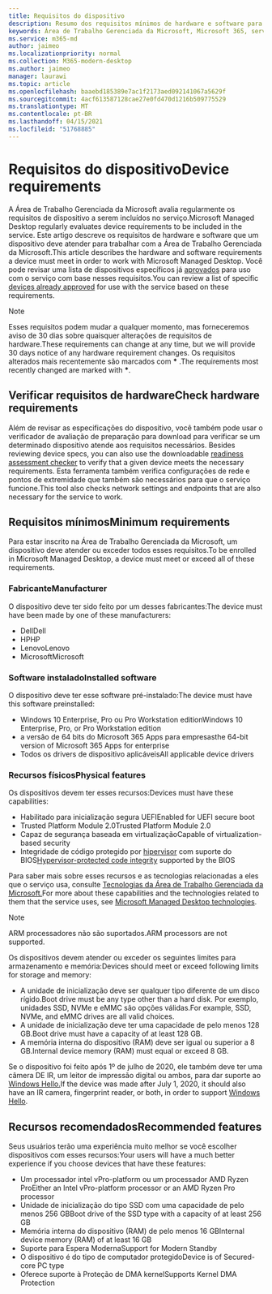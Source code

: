 ```yaml
---
title: Requisitos do dispositivo
description: Resumo dos requisitos mínimos de hardware e software para dispositivos trabalharem com a Área de Trabalho Gerenciada da Microsoft
keywords: Área de Trabalho Gerenciada da Microsoft, Microsoft 365, serviço, documentação
ms.service: m365-md
author: jaimeo
ms.localizationpriority: normal
ms.collection: M365-modern-desktop
ms.author: jaimeo
manager: laurawi
ms.topic: article
ms.openlocfilehash: baaebd185389e7ac1f2173aed092141067a5629f
ms.sourcegitcommit: 4acf613587128cae27e0fd470d1216b509775529
ms.translationtype: MT
ms.contentlocale: pt-BR
ms.lasthandoff: 04/15/2021
ms.locfileid: "51768885"
---
```

# <a name="device-requirements"></a><span data-ttu-id="4d581-104">Requisitos do dispositivo</span><span class="sxs-lookup"><span data-stu-id="4d581-104">Device requirements</span></span>

<span data-ttu-id="4d581-105">A Área de Trabalho Gerenciada da Microsoft avalia regularmente os requisitos de dispositivo a serem incluídos no serviço.</span><span class="sxs-lookup"><span data-stu-id="4d581-105">Microsoft Managed Desktop regularly evaluates device requirements to be included in the service.</span></span> <span data-ttu-id="4d581-106">Este artigo descreve os requisitos de hardware e software que um dispositivo deve atender para trabalhar com a Área de Trabalho Gerenciada da Microsoft.</span><span class="sxs-lookup"><span data-stu-id="4d581-106">This article describes the hardware and software requirements a device must meet in order to work with Microsoft Managed Desktop.</span></span> <span data-ttu-id="4d581-107">Você pode revisar uma lista de dispositivos específicos já [aprovados](device-list.md) para uso com o serviço com base nesses requisitos.</span><span class="sxs-lookup"><span data-stu-id="4d581-107">You can review a list of specific [devices already approved](device-list.md) for use with the service based on these requirements.</span></span>

> [!NOTE]
> <span data-ttu-id="4d581-108">Esses requisitos podem mudar a qualquer momento, mas forneceremos aviso de 30 dias sobre quaisquer alterações de requisitos de hardware.</span><span class="sxs-lookup"><span data-stu-id="4d581-108">These requirements can change at any time, but we will provide 30 days notice of any hardware requirement changes.</span></span> <span data-ttu-id="4d581-109">Os requisitos alterados mais recentemente são marcados com **\*** .</span><span class="sxs-lookup"><span data-stu-id="4d581-109">The requirements most recently changed are marked with **\***.</span></span> 

## <a name="check-hardware-requirements"></a><span data-ttu-id="4d581-110">Verificar requisitos de hardware</span><span class="sxs-lookup"><span data-stu-id="4d581-110">Check hardware requirements</span></span>

<span data-ttu-id="4d581-111">Além de revisar as especificações do dispositivo, você também pode usar o verificador de avaliação de preparação para download para verificar se um determinado dispositivo atende aos requisitos necessários. [](../get-ready/readiness-assessment-downloadable.md)</span><span class="sxs-lookup"><span data-stu-id="4d581-111">Besides reviewing device specs, you can also use the downloadable [readiness assessment checker](../get-ready/readiness-assessment-downloadable.md) to verify that a given device meets the necessary requirements.</span></span> <span data-ttu-id="4d581-112">Esta ferramenta também verifica configurações de rede e pontos de extremidade que também são necessários para que o serviço funcione.</span><span class="sxs-lookup"><span data-stu-id="4d581-112">This tool also checks network settings and endpoints that are also necessary for the service to work.</span></span>

## <a name="minimum-requirements"></a><span data-ttu-id="4d581-113">Requisitos mínimos</span><span class="sxs-lookup"><span data-stu-id="4d581-113">Minimum requirements</span></span>

<span data-ttu-id="4d581-114">Para estar inscrito na Área de Trabalho Gerenciada da Microsoft, um dispositivo deve atender ou exceder todos esses requisitos.</span><span class="sxs-lookup"><span data-stu-id="4d581-114">To be enrolled in Microsoft Managed Desktop, a device must meet or exceed all of these requirements.</span></span>

### <a name="manufacturer"></a><span data-ttu-id="4d581-115">Fabricante</span><span class="sxs-lookup"><span data-stu-id="4d581-115">Manufacturer</span></span>

<span data-ttu-id="4d581-116">O dispositivo deve ter sido feito por um desses fabricantes:</span><span class="sxs-lookup"><span data-stu-id="4d581-116">The device must have been made by one of these manufacturers:</span></span>

- <span data-ttu-id="4d581-117">Dell</span><span class="sxs-lookup"><span data-stu-id="4d581-117">Dell</span></span>
- <span data-ttu-id="4d581-118">HP</span><span class="sxs-lookup"><span data-stu-id="4d581-118">HP</span></span>
- <span data-ttu-id="4d581-119">Lenovo</span><span class="sxs-lookup"><span data-stu-id="4d581-119">Lenovo</span></span>
- <span data-ttu-id="4d581-120">Microsoft</span><span class="sxs-lookup"><span data-stu-id="4d581-120">Microsoft</span></span>


### <a name="installed-software"></a><span data-ttu-id="4d581-121">Software instalado</span><span class="sxs-lookup"><span data-stu-id="4d581-121">Installed software</span></span>

<span data-ttu-id="4d581-122">O dispositivo deve ter esse software pré-instalado:</span><span class="sxs-lookup"><span data-stu-id="4d581-122">The device must have this software preinstalled:</span></span>

- <span data-ttu-id="4d581-123">Windows 10 Enterprise, Pro ou Pro Workstation edition</span><span class="sxs-lookup"><span data-stu-id="4d581-123">Windows 10 Enterprise, Pro, or Pro Workstation edition</span></span>
- <span data-ttu-id="4d581-124">a versão de 64 bits do Microsoft 365 Apps para empresas</span><span class="sxs-lookup"><span data-stu-id="4d581-124">the 64-bit version of Microsoft 365 Apps for enterprise</span></span> 
- <span data-ttu-id="4d581-125">Todos os drivers de dispositivo aplicáveis</span><span class="sxs-lookup"><span data-stu-id="4d581-125">All applicable device drivers</span></span>


### <a name="physical-features"></a><span data-ttu-id="4d581-126">Recursos físicos</span><span class="sxs-lookup"><span data-stu-id="4d581-126">Physical features</span></span>

<span data-ttu-id="4d581-127">Os dispositivos devem ter esses recursos:</span><span class="sxs-lookup"><span data-stu-id="4d581-127">Devices must have these capabilities:</span></span>

- <span data-ttu-id="4d581-128">Habilitado para inicialização segura UEFI</span><span class="sxs-lookup"><span data-stu-id="4d581-128">Enabled for UEFI secure boot</span></span> 
- <span data-ttu-id="4d581-129">Trusted Platform Module 2.0</span><span class="sxs-lookup"><span data-stu-id="4d581-129">Trusted Platform Module 2.0</span></span> 
- <span data-ttu-id="4d581-130">Capaz de segurança baseada em virtualização</span><span class="sxs-lookup"><span data-stu-id="4d581-130">Capable of virtualization-based security</span></span> 
- <span data-ttu-id="4d581-131">Integridade de código protegido por [hipervisor](/windows-hardware/drivers/bringup/device-guard-and-credential-guard) com suporte do BIOS</span><span class="sxs-lookup"><span data-stu-id="4d581-131">[Hypervisor-protected code integrity](/windows-hardware/drivers/bringup/device-guard-and-credential-guard) supported by the BIOS</span></span>

<span data-ttu-id="4d581-132">Para saber mais sobre esses recursos e as tecnologias relacionadas a eles que o serviço usa, consulte [Tecnologias da Área de Trabalho Gerenciada da Microsoft.](../intro/technologies.md)</span><span class="sxs-lookup"><span data-stu-id="4d581-132">For more about these capabilities and the technologies related to them that the service uses, see [Microsoft Managed Desktop technologies](../intro/technologies.md).</span></span>

> [!NOTE]
> <span data-ttu-id="4d581-133">ARM processadores não são suportados.</span><span class="sxs-lookup"><span data-stu-id="4d581-133">ARM processors are not supported.</span></span>

<span data-ttu-id="4d581-134">Os dispositivos devem atender ou exceder os seguintes limites para armazenamento e memória:</span><span class="sxs-lookup"><span data-stu-id="4d581-134">Devices should meet or exceed following limits for storage and memory:</span></span>

- <span data-ttu-id="4d581-135">A unidade de inicialização deve ser qualquer tipo diferente de um disco rígido.</span><span class="sxs-lookup"><span data-stu-id="4d581-135">Boot drive must be any type other than a hard disk.</span></span> <span data-ttu-id="4d581-136">Por exemplo, unidades SSD, NVMe e eMMC são opções válidas.</span><span class="sxs-lookup"><span data-stu-id="4d581-136">For example, SSD, NVMe, and eMMC drives are all valid choices.</span></span>
- <span data-ttu-id="4d581-137">A unidade de inicialização deve ter uma capacidade de pelo menos 128 GB.</span><span class="sxs-lookup"><span data-stu-id="4d581-137">Boot drive must have a capacity of at least 128 GB.</span></span>
- <span data-ttu-id="4d581-138">A memória interna do dispositivo (RAM) deve ser igual ou superior a 8 GB.</span><span class="sxs-lookup"><span data-stu-id="4d581-138">Internal device memory (RAM) must equal or exceed 8 GB.</span></span>

<span data-ttu-id="4d581-139">Se o dispositivo foi feito após 1º de julho de 2020, ele também deve ter uma câmera DE IR, um leitor de impressão digital ou ambos, para dar suporte ao [Windows Hello.](/windows-hardware/design/device-experiences/windows-hello-enhanced-sign-in-security)</span><span class="sxs-lookup"><span data-stu-id="4d581-139">If the device was made after July 1, 2020, it should also have an IR camera, fingerprint reader, or both, in order to support [Windows Hello](/windows-hardware/design/device-experiences/windows-hello-enhanced-sign-in-security).</span></span>

## <a name="recommended-features"></a><span data-ttu-id="4d581-140">Recursos recomendados</span><span class="sxs-lookup"><span data-stu-id="4d581-140">Recommended features</span></span>

<span data-ttu-id="4d581-141">Seus usuários terão uma experiência muito melhor se você escolher dispositivos com esses recursos:</span><span class="sxs-lookup"><span data-stu-id="4d581-141">Your users will have a much better experience if you choose devices that have these features:</span></span>

- <span data-ttu-id="4d581-142">Um processador intel vPro-platform ou um processador AMD Ryzen Pro</span><span class="sxs-lookup"><span data-stu-id="4d581-142">Either an Intel vPro-platform processor or an AMD Ryzen Pro processor</span></span>
- <span data-ttu-id="4d581-143">Unidade de inicialização do tipo SSD com uma capacidade de pelo menos 256 GB</span><span class="sxs-lookup"><span data-stu-id="4d581-143">Boot drive of the SSD type with a capacity of at least 256 GB</span></span>
- <span data-ttu-id="4d581-144">Memória interna do dispositivo (RAM) de pelo menos 16 GB</span><span class="sxs-lookup"><span data-stu-id="4d581-144">Internal device memory (RAM) of at least 16 GB</span></span>
- <span data-ttu-id="4d581-145">Suporte para Espera Moderna</span><span class="sxs-lookup"><span data-stu-id="4d581-145">Support for Modern Standby</span></span>
- <span data-ttu-id="4d581-146">O dispositivo é do tipo de computador protegido</span><span class="sxs-lookup"><span data-stu-id="4d581-146">Device is of Secured-core PC type</span></span>
- <span data-ttu-id="4d581-147">Oferece suporte à Proteção de DMA kernel</span><span class="sxs-lookup"><span data-stu-id="4d581-147">Supports Kernel DMA Protection</span></span>
